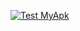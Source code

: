 [![Test MyApk](https://res.cloudinary.com/marcomontalbano/image/upload/v1637738408/video_to_markdown/images/youtube--F92LgItnQn0-c05b58ac6eb4c4700831b2b3070cd403.jpg)](https://youtu.be/F92LgItnQn0 "Test MyApk")